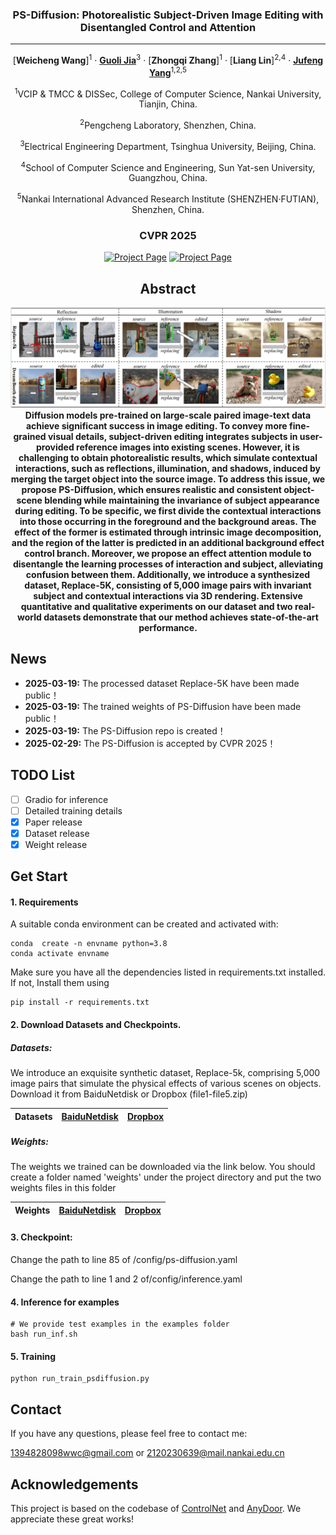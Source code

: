 <div align="center">
<h3>PS-Diffusion: Photorealistic Subject-Driven Image Editing with Disentangled Control and Attention</h3>


---

[**Weicheng Wang**]<sup>1</sup> · [**Guoli Jia**](https://exped1230.github.io//)<sup>3</sup> · [**Zhongqi Zhang**]<sup>1</sup> · [**Liang Lin**]<sup>2,4</sup> · [**Jufeng Yang**](https://cv.nankai.edu.cn/)<sup>1,2,5</sup>

<sup>1</sup>VCIP & TMCC & DISSec, College of Computer Science, Nankai University, Tianjin, China.

<sup>2</sup>Pengcheng Laboratory, Shenzhen, China.

<sup>3</sup>Electrical Engineering Department, Tsinghua University, Beijing, China.

<sup>4</sup>School of Computer Science and Engineering, Sun Yat-sen University, Guangzhou, China.

<sup>5</sup>Nankai International Advanced Research Institute (SHENZHEN·FUTIAN), Shenzhen, China.

<h3>CVPR 2025</h3>

<a href='https://github.com/wei-cheng777/PS-Diffusion'><img src='https://img.shields.io/badge/Project_Page-PS--Diffusion-green' alt='Project Page'></a>
<a href='https://github.com/wei-cheng777/PS-Diffusion'><img src='https://img.shields.io/badge/Demo_Page-PS--Diffusion-red' alt='Project Page'></a>


## Abstract
![Figure1](./figure1.png)
**Diffusion models pre-trained on large-scale paired image-text data achieve significant success in image editing. To convey more fine-grained visual details, subject-driven editing integrates subjects in user-provided reference images into existing scenes. However, it is challenging to obtain photorealistic results, which simulate contextual interactions, such as reflections, illumination, and shadows, induced by merging the target object into the source image. To address this issue, we propose PS-Diffusion, which ensures realistic and consistent object-scene blending while maintaining the invariance of subject appearance during editing. To be specific, we first divide the contextual interactions into those occurring in the foreground and the background areas. The effect of the former is estimated through intrinsic image decomposition, and the region of the latter is predicted in an additional background effect control branch. Moreover, we propose an effect attention module to disentangle the learning processes of interaction and subject, alleviating confusion between them. Additionally, we introduce a synthesized dataset, Replace-5K, consisting of 5,000 image pairs with invariant subject and contextual interactions via 3D rendering. Extensive quantitative and qualitative experiments on our dataset and two real-world datasets demonstrate that our method achieves state-of-the-art performance.**

</div>

## News

* **2025-03-19:** The processed dataset Replace-5K have been made public！
* **2025-03-19:** The trained weights of PS-Diffusion have been made public！
* **2025-03-19:** The PS-Diffusion repo is created！
* **2025-02-29:** The PS-Diffusion is accepted by CVPR 2025！

## TODO List

- [ ] Gradio for inference
- [ ] Detailed training details
- [x] Paper release
- [x] Dataset release
- [x] Weight release

## Get Start



#### 1. Requirements

A suitable conda environment can be created
and activated with:

```
conda  create -n envname python=3.8
conda activate envname
```

Make sure you have all the dependencies listed in requirements.txt installed.   
If not, Install them using
```
pip install -r requirements.txt
```

#### 2. Download Datasets and Checkpoints.

##### Datasets:

We introduce an exquisite synthetic dataset, Replace-5k, comprising 5,000 image pairs that simulate the physical effects of various scenes on objects. Download it from BaiduNetdisk or Dropbox (file1-file5.zip)

| Datasets | [BaiduNetdisk](https://pan.baidu.com/s/1xDFDkWnOOQXubqETX1IKkg?pwd=jkak) | [Dropbox](https://www.dropbox.com/scl/fo/5uy004fyid93lj760acm8/APHDZuiFy8XZ86BuMnZdkK0?rlkey=kf8w1ou3ulnxmggwj3uvrf6st&st=okamjkkx&dl=0) |
| :------: | :----------------------------------------------------------: | :----------------------------------------------------------: |

##### Weights:

The weights we trained can be downloaded via the link below. You should create a folder named 'weights' under the project directory and put the two weights files in this folder

| Weights |[BaiduNetdisk](https://pan.baidu.com/s/1QBmeLGl_rkVJM0SA08hkvw?pwd=amve) | [Dropbox](https://www.dropbox.com/scl/fo/5uy004fyid93lj760acm8/APHDZuiFy8XZ86BuMnZdkK0?rlkey=kf8w1ou3ulnxmggwj3uvrf6st&st=okamjkkx&dl=0) |
| :-----: | :----------------------------------------------------------: | :----------------------------------------------------------: |

##### 

#### 3. Checkpoint:

Change the path to line 85 of /config/ps-diffusion.yaml

Change the path to line 1 and 2 of/config/inference.yaml 



#### 4. Inference for examples

~~~
# We provide test examples in the examples folder
bash run_inf.sh
~~~

#### 5. Training

~~~
python run_train_psdiffusion.py
~~~

## Contact

If you have any questions, please feel free to contact me:

1394828098wwc@gmail.com or 2120230639@mail.nankai.edu.cn

## Acknowledgements
This project is based on the codebase of [ControlNet](https://github.com/lllyasviel/ControlNet) and [AnyDoor](https://github.com/ali-vilab/AnyDoor). We  appreciate these great works! 



